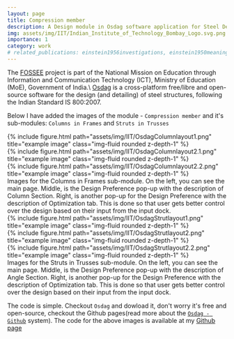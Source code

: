 ```yaml
---
layout: page
title: Compression member 
description: A Design module in Osdag software application for Steel Design
img: assets/img/IIT/Indian_Institute_of_Technology_Bombay_Logo.svg.png
importance: 1
category: work
# related_publications: einstein1956investigations, einstein1950meaning
---
```


The [FOSSEE](https://fossee.in/) project is part of the National Mission on Education through Information and Communication Technology (ICT), Ministry of Education (MoE), Government of India.\\
[Osdag](https://osdag.fossee.in/) is a cross-platform free/libre and open-source software for the design (and detailing) of steel structures, following the Indian Standard IS 800:2007. 

Below I have added the images of the module - `Compression member` and it's sub-modules: `Columns in Frames` and `Struts in Trusses`
<!-- Make your photos 1/3, 2/3, or full width. -->

<!-- To give your project a background in the portfolio page, just add the img tag to the front matter like so:

    ---
    layout: page
    title: project
    description: a project with a background image
    img: /assets/img/IIT/Indian_Institute_of_Technology_Bombay_Logo.svg.png
    --- -->

<div class="row">
    <div class="col-sm mt-3 mt-md-0">
        {% include figure.html path="assets/img/IIT/OsdagColumnlayout1.png" title="example image" class="img-fluid rounded z-depth-1" %}
    </div>
    <div class="col-sm mt-3 mt-md-0">
        {% include figure.html path="assets/img/IIT/OsdagColumnlayout2.1.png" title="example image" class="img-fluid rounded z-depth-1" %}
    </div>
    <div class="col-sm mt-3 mt-md-0">
        {% include figure.html path="assets/img/IIT/OsdagColumnlayout2.2.png" title="example image" class="img-fluid rounded z-depth-1" %}
    </div>
</div>
Images for the Columns in Frames sub-module. On the left, you can see the main page. Middle, is the Design Preference pop-up with the description of Column Section. Right, is another pop-up for the Design Preference with the description of Optimization tab. This is done so that user gets better control over the design based on their input from the input dock.
<div class="row">
    <div class="col-sm mt-3 mt-md-0">
        {% include figure.html path="assets/img/IIT/OsdagStrutlayout1.png" title="example image" class="img-fluid rounded z-depth-1" %}
    </div>
    <div class="col-sm mt-3 mt-md-0">
        {% include figure.html path="assets/img/IIT/OsdagStrutlayout2.png" title="example image" class="img-fluid rounded z-depth-1" %}
    </div>
    <div class="col-sm mt-3 mt-md-0">
        {% include figure.html path="assets/img/IIT/OsdagStrutlayout2.2.png" title="example image" class="img-fluid rounded z-depth-1" %}
    </div>
</div>
Images for the Struts in Trusses sub-module. On the left, you can see the main page. Middle, is the Design Preference pop-up with the description of Angle Section. Right, is another pop-up for the Design Preference with the description of Optimization tab. This is done so that user gets better control over the design based on their input from the input dock.

The code is simple. Checkout `Osdag` and dowload it, don't worry it's free and open-source, checkout the Github pages(read more about the <a href="https://github.com/osdag-admin/Osdag">`Osdag - Github`</a> system).
The code for the above images is available at my [Github page](https://github.com/rutvikjoshi63/Osdag/tree/Column-module-dev)
